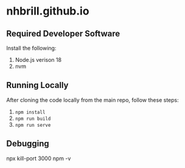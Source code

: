# nhbrill.github.io

## Required Developer Software
Install the following:
1. Node.js verison 18
2. nvm

## Running Locally
After cloning the code locally from the main repo, follow these steps:
1. ```npm install```
2. ```npm run build```
3. ```npm run serve```

## Debugging
npx kill-port 3000
npm -v

